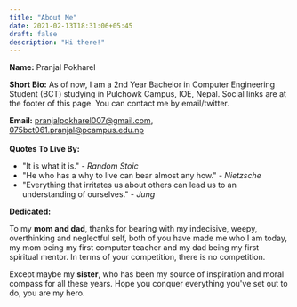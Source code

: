 ```yaml
---
title: "About Me"
date: 2021-02-13T18:31:06+05:45
draft: false 
description: "Hi there!"
---
```


**Name:** Pranjal Pokharel

**Short Bio:**
As of now, I am a 2nd Year Bachelor in Computer Engineering Student (BCT) studying in Pulchowk Campus, IOE, Nepal. Social links are at the footer of this page. You can contact me by email/twitter. 

**Email:** pranjalpokharel007@gmail.com, 075bct061.pranjal@pcampus.edu.np\
\
**Quotes To Live By:**
- "It is what it is." - *Random Stoic*
- "He who has a why to live can bear almost any how." - *Nietzsche*
- "Everything that irritates us about others can lead us to an understanding of ourselves." - *Jung*

**Dedicated:**

To my **mom and dad**, thanks for bearing with my indecisive, weepy, overthinking and neglectful self, both of you have made me who I am today, my mom being my first computer teacher and my dad being my first spiritual mentor. In terms of your competition, there is no competition.

Except maybe my **sister**, who has been my source of inspiration and moral compass for all these years. Hope you conquer everything you've set out to do, you are my hero.

